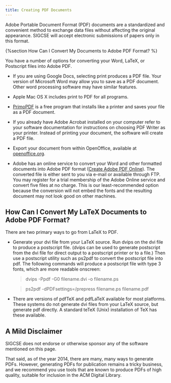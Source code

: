 ```yaml
---
title: Creating PDF Documents
---
```


Adobe Portable Document Format (PDF) documents are a standardized and
convenient method to exchange data files without affecting the original
appearance. SIGCSE will accept electronic submissions of papers only in
this format.

{%section How Can I Convert My Documents to Adobe PDF Format? %}

You have a number of options for converting your Word, LaTeX, or
Postscript files into Adobe PDF.

-   If you are using Google Docs, selecting print produces a PDF file.
    Your version of Microsoft Word may allow you to save as a PDF
    document. Other word processing software may have similar features.
    
-   Apple Mac OS X includes print to PDF for all programs.

-   [PrimoPDF](http://www.primopdf.com) is a free program that installs
    like a printer and saves your file as a PDF document.
    
-   If you already have Adobe Acrobat installed on your computer refer
    to your software documentation for instructions on choosing PDF
    Writer as your printer. Instead of printing your document, the
    software will create a PDF file.
    
-   Export your document from within OpenOffice, available at
    [openoffice.org](http://openoffice.org).
    
-   Adobe has an online service to convert your Word and
    other formatted documents into Adobe PDF format ([Create Adobe PDF
    Online](https://createpdf.acrobat.com/)). The converted file is
    either sent to you via e-mail or available through FTP. You may
    register for a trial membership of the Adobe Online service and
    convert five files at no charge. This is our least-recommended
    option because the conversion will not embed the fonts and the
    resulting document may not look good on other machines.


## How Can I Convert My LaTeX Documents to Adobe PDF Format?

There are two primary ways to go from LaTeX to PDF.

-   Generate your dvi file from your LaTeX source. Run dvips on the dvi
    file to produce a postscript file. (dvips can be used to generate
    postscript from the dvi file for direct output to a postscript
    printer or to a file.) Then use a postscript utility such as ps2pdf
    to convert the postscript file into pdf. The following commands will
    produce a postscript file with type 3 fonts, which are more readable
    onscreen:

    > dvips -Ppdf -G0 filename.dvi -o filename.ps 
    
    >  ps2pdf -dPDFsettings=/prepress filename.ps filename.pdf

-   There are versions of pdfTeX and pdfLaTeX available for most
    platforms. These systems do not generate dvi files from your LaTeX
    source, but generate pdf directly. A standard teTeX (Unix)
    installation of TeX has these available.

## A Mild Disclaimer

SIGCSE does not endorse or otherwise sponsor any of the software mentioned on this page.

That said, as of the year 2014, there are many, many ways to generate PDFs. However, generating PDFs for publication remains a tricky business, and we recommend you use tools that are known to produce PDFs of high quality, suitable for inclusion in the ACM Digital Library.
